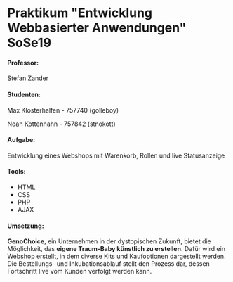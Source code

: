# Praktikum "Entwicklung Webbasierter Anwendungen" SoSe19
#### Professor:
  Stefan Zander
#### Studenten:
  Max Klosterhalfen - 757740 (golleboy)
  
  Noah Kottenhahn - 757842 (stnokott)

#### Aufgabe:
  Entwicklung eines Webshops mit Warenkorb, Rollen und live Statusanzeige
#### Tools:
  - HTML
  - CSS
  - PHP
  - AJAX

#### Umsetzung:
  **GenoChoice**, ein Unternehmen in der dystopischen Zukunft, bietet die Möglichkeit, das **eigene Traum-Baby künstlich zu erstellen**.
  Dafür wird ein Webshop erstellt, in dem diverse Kits und Kaufoptionen dargestellt werden.
  Die Bestellungs- und Inkubationsablauf stellt den Prozess dar, dessen Fortschritt live vom Kunden verfolgt werden kann.
